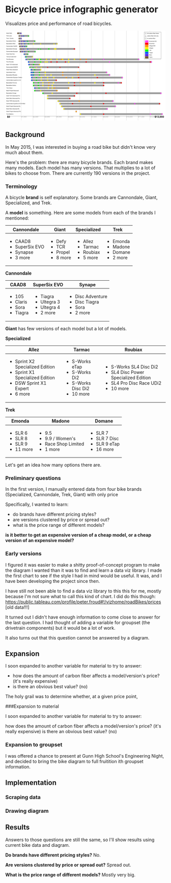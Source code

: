 # Bicycle price infographic generator

Visualizes price and performance of road bicycles.

<p align="center" style="text-align: center">
<img src="sample_output/sample_output.png?raw=true" alt="Bike price infographic">
</p>


## Background

In May 2015, I was interested in buying a road bike but didn't know very much about them.

Here's the problem:  there are many bicycle brands. Each brand makes many models. Each model has many versions.  That multiplies to a lot of bikes to choose from. There are currently 190 versions in the project.

### Terminology

A bicycle **brand** is self explanatory. Some brands are Cannondale, Giant, Specialized, and Trek.

A **model** is something. Here are some models from each of the brands I mentioned:

| Cannondale | Giant | Specialized | Trek |
|-----------------------------------|------------------------------|----------------------------|----------------------------|
| <ul> <li>CAAD8</li> <li>SuperSix EVO</li> <li>Synapse</li> <li>3 more</li> </ul> | <ul> <li>Defy</li> <li>TCR</li> <li>Propel</li> <li>8 more</li> </ul> | <ul> <li>Allez</li> <li>Tarmac</li> <li>Roubiax</li> <li>5 more</li> </ul> | <ul> <li>Emonda</li> <li>Madone</li> <li>Domane</li> <li>2 more</li> </ul> |


**Cannondale**

| CAAD8 | SuperSix EVO | Synape |
|-----------------------------------|------------------------------|----------------------------|
| <ul><li>105</li> <li>Claris</li> <li>Sora</li> <li>Tiagra</li></ul> | <ul><li>Tiagra</li> <li>Ultegra 3</li> <li>Ultegra 4</li><li>2 more</li></ul> | <ul><li>Disc Adventure</li> <li>Disc Tiagra</li> <li>Sora</li><li>2 more</li></ul> |

**Giant** has few versions of each model but a lot of models.

**Specialized**

| Allez | Tarmac | Roubiax |
|-----------------------------------|------------------------------|----------------------------|
| <ul><li>Sprint X2 Specialized Edition</li> <li>Sprint X1 Specialized Edition</li> <li>DSW Sprint X1 Expert</li><li>6 more</li></ul> | <ul><li>S-Works eTap</li> <li>S-Works Di2</li> <li>S-Works Disc Di2</li><li>10 more</li></ul> | <ul><li>S-Works SL4 Disc Di2</li> <li>SL4 Disc Power Specialized Edition</li> <li>SL4 Pro Disc Race UDi2</li><li>10 more</li></ul> |

**Trek**

| Emonda |  Madone | Domane |
|-----------------------------------|------------------------------|----------------------------|
| <ul><li>SLR 6</li> <li>SLR 8</li> <li>SLR 9</li><li>11 more</li></ul> | <ul><li>9.5</li> <li>9.9 / Women's</li> <li>Race Shop Limited</li><li>1 more</li></ul> | <ul><li>SLR 7</li> <li>SLR 7 Disc</li> <li>SLR 9 eTap</li><li>16 more</li></ul> |


Let's get an idea how many options there are.


### Preliminary questions

In the first version, I manually entered data from four bike brands (Specialized, Cannondale, Trek, Giant) with only price

Specifically, I wanted to learn:

* do brands have different pricing styles?
* are versions clustered by price or spread out?
* what is the price range of different models?

**is it better to get an expensive version of a cheap model, or a cheap version of an expensive model?**


### Early versions

I figured it was easier to make a shitty proof-of-concept program to make the diagram I wanted than it was to find and learn a data viz library. I made the first chart to see if the style I had in mind would be useful. It was, and I have been developing the project since then.

I have still not been able to find a data viz library to this this for me, mostly because I'm not sure what to call this kind of chart. I did do this though: https://public.tableau.com/profile/peter.froud#!/vizhome/roadBikes/prices [old data!!!]

It turned out I didn't have enough information to come close to answer for the last question. I had thought of adding a variable for groupset (the drivetrain components) but it would be a lot of work.

It also turns out that this question cannot be answered by a diagram.

## Expansion 

I soon expanded to another variable for material to try to answer:

- how does the amount of carbon fiber affects a model/version's price? (it's really expensive)
- is there an obvious best value? (no)

The holy grail was to determine whether, at a given price point, 

###Expansion to material

I soon expanded to another variable for material to try to answer:

how does the amount of carbon fiber affects a model/version's price? (it's really expensive)
is there an obvious best value? (no)


### Expansion to groupset

I was offered a chance to present at Gunn High School's Engineering Night, and decided to bring the bike diagram to full fruitition ith groupset information. 



## Implementation

### Scraping data

### Drawing diagram

## Results

Answers to those questions are still the same, so I'll show results using current bike data and diagram.

**Do brands have different pricing styles?**
No.

**Are versions clustered by price or spread out?**
Spread out.

**What is the price range of different models?**
Mostly very big.
